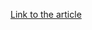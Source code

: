 [Link to the article](https://www.huntress.com/blog/curling-for-data-a-dive-into-a-threat-actors-malicious-ttps)
